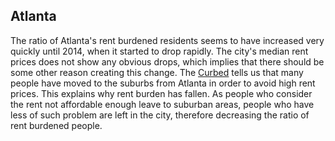 ## Atlanta

The ratio of Atlanta's rent burdened residents seems to have increased very quickly until 2014, when it started to drop rapidly. The city's median rent prices does not show any obvious drops,  which implies that there should be some other reason creating this change. The [Curbed](https://atlanta.curbed.com/2018/4/9/17207602/atlanta-real-estate-suburban-renaissance) tells us that  many people have moved to the suburbs from Atlanta in order to avoid high rent prices. This explains why rent burden has fallen. As people who consider the rent not affordable enough leave to suburban areas, people who have less of such problem are left in the city, therefore decreasing the ratio of rent burdened people.